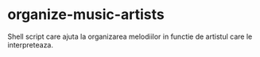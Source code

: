 # organize-music-artists
Shell script care ajuta la organizarea melodiilor in functie de artistul care le interpreteaza.
